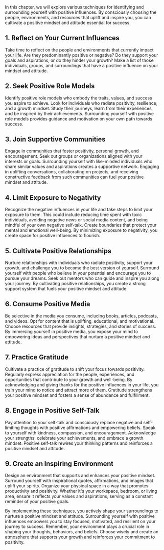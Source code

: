 
In this chapter, we will explore various techniques for identifying and surrounding yourself with positive influences. By consciously choosing the people, environments, and resources that uplift and inspire you, you can cultivate a positive mindset and attitude essential for success.

## 1\. Reflect on Your Current Influences

Take time to reflect on the people and environments that currently impact your life. Are they predominantly positive or negative? Do they support your goals and aspirations, or do they hinder your growth? Make a list of those individuals, groups, and surroundings that have a positive influence on your mindset and attitude.

## 2\. Seek Positive Role Models

Identify positive role models who embody the traits, values, and success you aspire to achieve. Look for individuals who radiate positivity, resilience, and a growth mindset. Study their journeys, learn from their experiences, and be inspired by their achievements. Surrounding yourself with positive role models provides guidance and motivation on your own path towards success.

## 3\. Join Supportive Communities

Engage in communities that foster positivity, personal growth, and encouragement. Seek out groups or organizations aligned with your interests or goals. Surrounding yourself with like-minded individuals who share similar values and aspirations creates a supportive network. Engaging in uplifting conversations, collaborating on projects, and receiving constructive feedback from such communities can fuel your positive mindset and attitude.

## 4\. Limit Exposure to Negativity

Recognize the negative influences in your life and take steps to limit your exposure to them. This could include reducing time spent with toxic individuals, avoiding negative news or social media content, and being mindful of your own negative self-talk. Create boundaries that protect your mental and emotional well-being. By minimizing exposure to negativity, you create space for positive influences to flourish.

## 5\. Cultivate Positive Relationships

Nurture relationships with individuals who radiate positivity, support your growth, and challenge you to become the best version of yourself. Surround yourself with people who believe in your potential and encourage you to pursue your dreams. Seek out mentors who can guide and inspire you along your journey. By cultivating positive relationships, you create a strong support system that fuels your positive mindset and attitude.

## 6\. Consume Positive Media

Be selective in the media you consume, including books, articles, podcasts, and videos. Opt for content that is uplifting, educational, and motivational. Choose resources that provide insights, strategies, and stories of success. By immersing yourself in positive media, you expose your mind to empowering ideas and perspectives that nurture a positive mindset and attitude.

## 7\. Practice Gratitude

Cultivate a practice of gratitude to shift your focus towards positivity. Regularly express appreciation for the people, experiences, and opportunities that contribute to your growth and well-being. By acknowledging and giving thanks for the positive influences in your life, you train your mind to notice and attract more of them. Gratitude strengthens your positive mindset and fosters a sense of abundance and fulfillment.

## 8\. Engage in Positive Self-Talk

Pay attention to your self-talk and consciously replace negative and self-limiting thoughts with positive affirmations and empowering beliefs. Speak to yourself with kindness, compassion, and encouragement. Acknowledge your strengths, celebrate your achievements, and embrace a growth mindset. Positive self-talk rewires your thinking patterns and reinforces a positive mindset and attitude.

## 9\. Create an Inspiring Environment

Design an environment that supports and enhances your positive mindset. Surround yourself with inspirational quotes, affirmations, and images that uplift your spirits. Organize your physical space in a way that promotes productivity and positivity. Whether it's your workspace, bedroom, or living area, ensure it reflects your values and aspirations, serving as a constant reminder of your positive goals.

By implementing these techniques, you actively shape your surroundings to nurture a positive mindset and attitude. Surrounding yourself with positive influences empowers you to stay focused, motivated, and resilient on your journey to success. Remember, your environment plays a crucial role in shaping your thoughts, behaviors, and beliefs. Choose wisely and create an atmosphere that supports your growth and reinforces your commitment to positivity.
